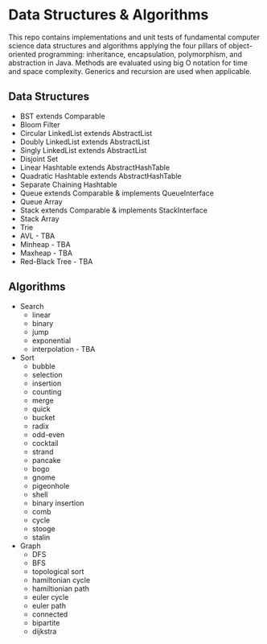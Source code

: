 # Data Structures & Algorithms

This repo contains implementations and unit tests of fundamental computer science data structures and algorithms applying the four pillars of object-oriented programming: inheritance, encapsulation, polymorphism, and abstraction in Java. Methods are evaluated using big O notation for time and space complexity. Generics and recursion are used when applicable.

## Data Structures
- BST extends Comparable
- Bloom Filter
- Circular LinkedList extends AbstractList
- Doubly LinkedList extends AbstractList
- Singly LinkedList extends AbstractList
- Disjoint Set
- Linear Hashtable extends AbstractHashTable
- Quadratic Hashtable extends AbstractHashTable
- Separate Chaining Hashtable
- Queue extends Comparable & implements QueueInterface
- Queue Array
- Stack extends Comparable & implements StackInterface
- Stack Array
- Trie
- AVL - TBA
- Minheap - TBA
- Maxheap - TBA
- Red-Black Tree - TBA

## Algorithms
- Search
  - linear
  - binary
  - jump
  - exponential
  - interpolation - TBA
- Sort
  - bubble
  - selection
  - insertion
  - counting
  - merge
  - quick
  - bucket
  - radix
  - odd-even
  - cocktail
  - strand
  - pancake
  - bogo
  - gnome
  - pigeonhole
  - shell
  - binary insertion
  - comb
  - cycle
  - stooge
  - stalin
- Graph
  - DFS
  - BFS
  - topological sort
  - hamiltonian cycle
  - hamiltionian path
  - euler cycle
  - euler path
  - connected
  - bipartite
  - dijkstra

